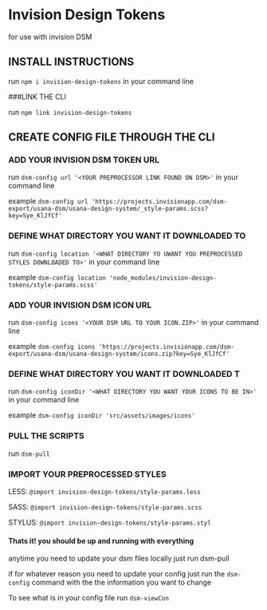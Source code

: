# Invision Design Tokens
for use with invision DSM

## INSTALL INSTRUCTIONS

run `npm i invision-design-tokens` in your command line

###LINK THE CLI 

run  `npm link invision-design-tokens`

## CREATE CONFIG FILE THROUGH THE CLI

### ADD YOUR INVISION DSM TOKEN URL

run `dsm-config url '<YOUR PREPROCESSOR LINK FOUND ON DSM>'` in your command line

example `dsm-config url 'https://projects.invisionapp.com/dsm-export/usana-dsm/usana-design-system/_style-params.scss?key=Sye_KlJfCf'`

### DEFINE WHAT DIRECTORY YOU WANT IT DOWNLOADED TO
run `dsm-config location '<WHAT DIRECTORY YO UWANT YOU PREPROCESSED STYLES DOWNLOADED TO>'` in your command line

example `dsm-config location 'node_modules/invision-design-tokens/style-params.scss'`

### ADD YOUR INVISION DSM ICON URL

run `dsm-config icons '<YOUR DSM URL TO YOUR ICON.ZIP>'` in your command line

example `dsm-config icons 'https://projects.invisionapp.com/dsm-export/usana-dsm/usana-design-system/icons.zip?key=Sye_KlJfCf'`

### DEFINE WHAT DIRECTORY YOU WANT IT DOWNLOADED T

run `dsm-config iconDir '<WHAT DIRECTORY YOU WANT YOUR ICONS TO BE IN>'` in your command line

example `dsm-config iconDir 'src/assets/images/icons'`

### PULL THE SCRIPTS

run `dsm-pull`

### IMPORT YOUR PREPROCESSED STYLES    

LESS: `@import invision-design-tokens/style-params.less`

SASS: `@import invision-design-tokens/style-params.scss`

STYLUS: `@import invision-design-tokens/style-params.styl`


#### Thats it! you should be up and running with everything 

anytime you need to update your dsm files locally just run dsm-pull

if for whatever reason you need to update your config just run the `dsm-config` command with the the information you want to change

To see what is in your config file run `dsm-viewCon`

